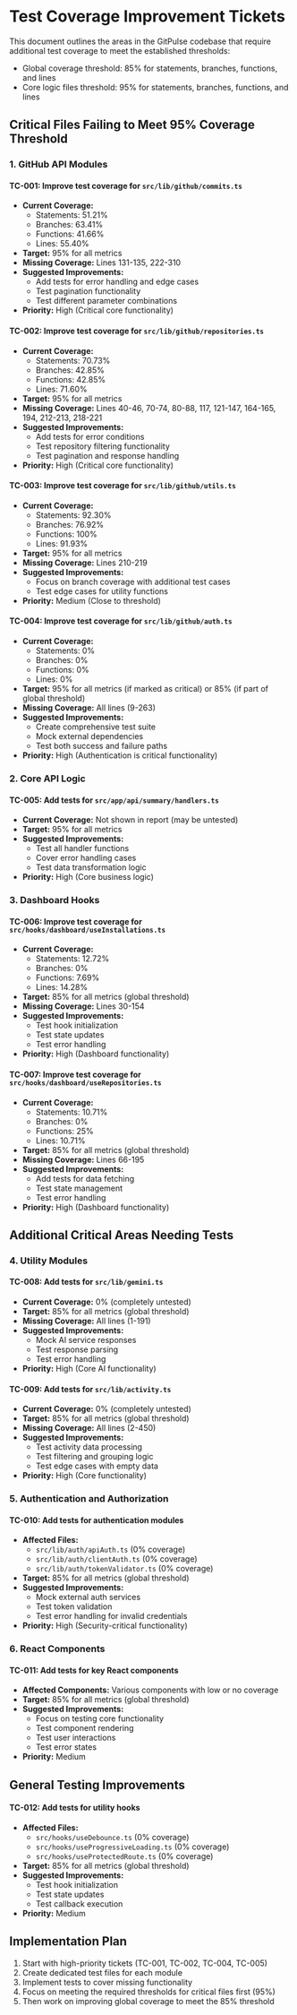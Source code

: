 # Test Coverage Improvement Tickets

This document outlines the areas in the GitPulse codebase that require additional test coverage to meet the established thresholds:

- Global coverage threshold: 85% for statements, branches, functions, and lines
- Core logic files threshold: 95% for statements, branches, functions, and lines

## Critical Files Failing to Meet 95% Coverage Threshold

### 1. GitHub API Modules

#### TC-001: Improve test coverage for `src/lib/github/commits.ts`

- **Current Coverage:**
  - Statements: 51.21%
  - Branches: 63.41%
  - Functions: 41.66%
  - Lines: 55.40%
- **Target:** 95% for all metrics
- **Missing Coverage:** Lines 131-135, 222-310
- **Suggested Improvements:**
  - Add tests for error handling and edge cases
  - Test pagination functionality
  - Test different parameter combinations
- **Priority:** High (Critical core functionality)

#### TC-002: Improve test coverage for `src/lib/github/repositories.ts`

- **Current Coverage:**
  - Statements: 70.73%
  - Branches: 42.85%
  - Functions: 42.85%
  - Lines: 71.60%
- **Target:** 95% for all metrics
- **Missing Coverage:** Lines 40-46, 70-74, 80-88, 117, 121-147, 164-165, 194, 212-213, 218-221
- **Suggested Improvements:**
  - Add tests for error conditions
  - Test repository filtering functionality
  - Test pagination and response handling
- **Priority:** High (Critical core functionality)

#### TC-003: Improve test coverage for `src/lib/github/utils.ts`

- **Current Coverage:**
  - Statements: 92.30%
  - Branches: 76.92%
  - Functions: 100%
  - Lines: 91.93%
- **Target:** 95% for all metrics
- **Missing Coverage:** Lines 210-219
- **Suggested Improvements:**
  - Focus on branch coverage with additional test cases
  - Test edge cases for utility functions
- **Priority:** Medium (Close to threshold)

#### TC-004: Improve test coverage for `src/lib/github/auth.ts`

- **Current Coverage:**
  - Statements: 0%
  - Branches: 0%
  - Functions: 0%
  - Lines: 0%
- **Target:** 95% for all metrics (if marked as critical) or 85% (if part of global threshold)
- **Missing Coverage:** All lines (9-263)
- **Suggested Improvements:**
  - Create comprehensive test suite
  - Mock external dependencies
  - Test both success and failure paths
- **Priority:** High (Authentication is critical functionality)

### 2. Core API Logic

#### TC-005: Add tests for `src/app/api/summary/handlers.ts`

- **Current Coverage:** Not shown in report (may be untested)
- **Target:** 95% for all metrics
- **Suggested Improvements:**
  - Test all handler functions
  - Cover error handling cases
  - Test data transformation logic
- **Priority:** High (Core business logic)

### 3. Dashboard Hooks

#### TC-006: Improve test coverage for `src/hooks/dashboard/useInstallations.ts`

- **Current Coverage:**
  - Statements: 12.72%
  - Branches: 0%
  - Functions: 7.69%
  - Lines: 14.28%
- **Target:** 85% for all metrics (global threshold)
- **Missing Coverage:** Lines 30-154
- **Suggested Improvements:**
  - Test hook initialization
  - Test state updates
  - Test error handling
- **Priority:** High (Dashboard functionality)

#### TC-007: Improve test coverage for `src/hooks/dashboard/useRepositories.ts`

- **Current Coverage:**
  - Statements: 10.71%
  - Branches: 0%
  - Functions: 25%
  - Lines: 10.71%
- **Target:** 85% for all metrics (global threshold)
- **Missing Coverage:** Lines 66-195
- **Suggested Improvements:**
  - Add tests for data fetching
  - Test state management
  - Test error handling
- **Priority:** High (Dashboard functionality)

## Additional Critical Areas Needing Tests

### 4. Utility Modules

#### TC-008: Add tests for `src/lib/gemini.ts`

- **Current Coverage:** 0% (completely untested)
- **Target:** 85% for all metrics (global threshold)
- **Missing Coverage:** All lines (1-191)
- **Suggested Improvements:**
  - Mock AI service responses
  - Test response parsing
  - Test error handling
- **Priority:** High (Core AI functionality)

#### TC-009: Add tests for `src/lib/activity.ts`

- **Current Coverage:** 0% (completely untested)
- **Target:** 85% for all metrics (global threshold)
- **Missing Coverage:** All lines (2-450)
- **Suggested Improvements:**
  - Test activity data processing
  - Test filtering and grouping logic
  - Test edge cases with empty data
- **Priority:** High (Core functionality)

### 5. Authentication and Authorization

#### TC-010: Add tests for authentication modules

- **Affected Files:**
  - `src/lib/auth/apiAuth.ts` (0% coverage)
  - `src/lib/auth/clientAuth.ts` (0% coverage)
  - `src/lib/auth/tokenValidator.ts` (0% coverage)
- **Target:** 85% for all metrics (global threshold)
- **Suggested Improvements:**
  - Mock external auth services
  - Test token validation
  - Test error handling for invalid credentials
- **Priority:** High (Security-critical functionality)

### 6. React Components

#### TC-011: Add tests for key React components

- **Affected Components:** Various components with low or no coverage
- **Target:** 85% for all metrics (global threshold)
- **Suggested Improvements:**
  - Focus on testing core functionality
  - Test component rendering
  - Test user interactions
  - Test error states
- **Priority:** Medium

## General Testing Improvements

#### TC-012: Add tests for utility hooks

- **Affected Files:**
  - `src/hooks/useDebounce.ts` (0% coverage)
  - `src/hooks/useProgressiveLoading.ts` (0% coverage)
  - `src/hooks/useProtectedRoute.ts` (0% coverage)
- **Target:** 85% for all metrics (global threshold)
- **Suggested Improvements:**
  - Test hook initialization
  - Test state updates
  - Test callback execution
- **Priority:** Medium

## Implementation Plan

1. Start with high-priority tickets (TC-001, TC-002, TC-004, TC-005)
2. Create dedicated test files for each module
3. Implement tests to cover missing functionality
4. Focus on meeting the required thresholds for critical files first (95%)
5. Then work on improving global coverage to meet the 85% threshold
